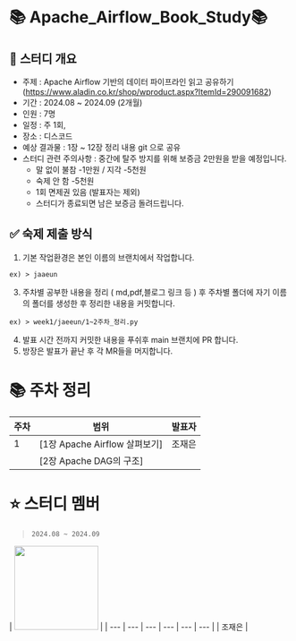 # 📚 Apache_Airflow_Book_Study📚

## 🔴 스터디 개요
- 주제 : Apache Airflow 기반의 데이터 파이프라인 읽고 공유하기
(https://www.aladin.co.kr/shop/wproduct.aspx?ItemId=290091682)
- 기간 : 2024.08 ~ 2024.09 (2개월)
- 인원 : 7명
- 일정 : 주 1회, 
- 장소 : 디스코드
- 예상 결과물 : 1장 ~ 12장 정리 내용 git 으로 공유
- 스터디 관련 주의사항 : 중간에 탈주 방지를 위해 보증금 2만원을 받을 예정입니다.
    - 말 없이 불참 -1만원 / 지각 -5천원
    - 숙제 안 함 -5천원
    - 1회 면제권 있음 (발표자는 제외)
    - 스터디가 종료되면 남은 보증금 돌려드립니다.
 
## ✅ 숙제 제출 방식 
1. 기본 작업환경은 본인 이름의 브랜치에서 작업합니다.
```
ex) > jaaeun
```
3. 주차별 공부한 내용을 정리 ( md,pdf,블로그 링크 등 ) 후 주차별 폴더에 자기 이름의 폴더를 생성한 후 정리한 내용을 커밋합니다.
```
ex) > week1/jaeeun/1~2주차_정리.py
```
4. 발표 시간 전까지 커밋한 내용을 푸쉬후 main 브랜치에 PR 합니다.
5. 방장은 발표가 끝난 후 각 MR들을 머지합니다.

# 📚 주차 정리

|주차| 범위                             | 발표자    |
| ---| ---------------------            | ------    |
| 1  | [1장 Apache Airflow 살펴보기]     | 조재은    |
|    |   [2장 Apache DAG의 구조]         |           |

# ⭐️ 스터디 멤버 
>  `2024.08 ~ 2024.09` 

| <a href="https://github.com/jojaegu2"><img src="https://avatars.githubusercontent.com/u/65579171?v=4" width="150px"/></a> | 
| --- | --- | --- | --- | --- | --- |
| 조재은 |
